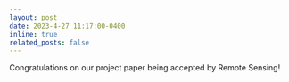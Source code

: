 ```yaml
---
layout: post
date: 2023-4-27 11:17:00-0400
inline: true
related_posts: false
---
```

Congratulations on our project paper being accepted by Remote Sensing!


